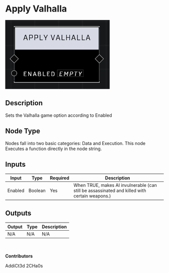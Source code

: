 # Apply Valhalla
![alt text](../../../.gitbook/assets/apply-valhalla.png)

## Description
Sets the Valhalla game option according to Enabled

## Node Type
Nodes fall into two basic categories: Data and Execution. This node Executes a function directly in the node string.

## Inputs
| Input            | Type             | Required | Description												    |
|------------------|------------------|----------|--------------------------------------------------------------|
| Enabled | Boolean | Yes | When TRUE, makes AI invulnerable (can still be assassinated and killed with certain weapons.)

## Outputs
| Output           | Type             | Description												     |
|------------------|------------------|--------------------------------------------------------------|
| N/A | N/A | N/A |

\
\
**Contributors**

AddiCt3d 2CHa0s